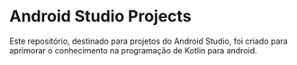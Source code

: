 # Android Studio Projects

Este repositório, destinado para projetos do Android Studio, foi criado para aprimorar o conhecimento na programação de Kotlin para android.
